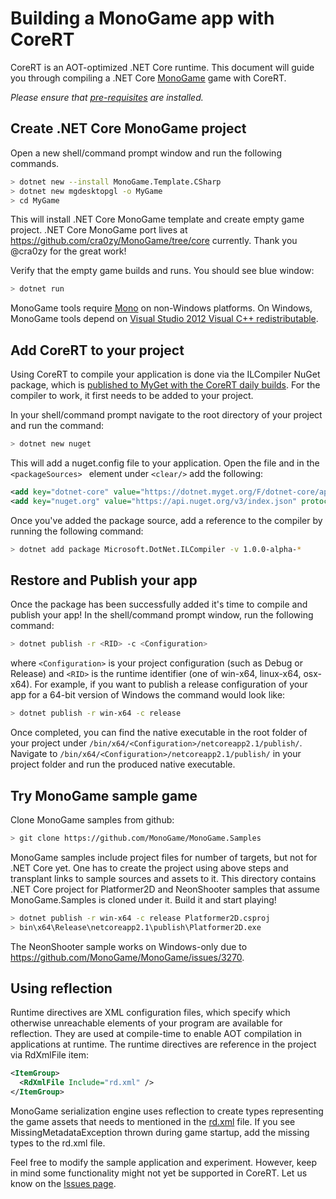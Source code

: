 # Building a MonoGame app with CoreRT

CoreRT is an AOT-optimized .NET Core runtime. This document will guide you through compiling a .NET Core [MonoGame](http://www.monogame.net) game with CoreRT.

_Please ensure that [pre-requisites](../prerequisites.md) are installed._

## Create .NET Core MonoGame project
Open a new shell/command prompt window and run the following commands.
```bash
> dotnet new --install MonoGame.Template.CSharp
> dotnet new mgdesktopgl -o MyGame
> cd MyGame
```

This will install .NET Core MonoGame template and create empty game project. .NET Core MonoGame port lives at https://github.com/cra0zy/MonoGame/tree/core currently. Thank you @cra0zy for the great work! 

Verify that the empty game builds and runs. You should see blue window:

```bash
> dotnet run
```

MonoGame tools require [Mono](http://www.mono-project.com/download/) on non-Windows platforms. On Windows, MonoGame tools depend on [Visual Studio 2012 Visual C++ redistributable](https://www.microsoft.com/en-us/download/details.aspx?id=30679).

## Add CoreRT to your project
Using CoreRT to compile your application is done via the ILCompiler NuGet package, which is [published to MyGet with the CoreRT daily builds](https://dotnet.myget.org/feed/dotnet-core/package/nuget/Microsoft.DotNet.ILCompiler).
For the compiler to work, it first needs to be added to your project.

In your shell/command prompt navigate to the root directory of your project and run the command:

```bash
> dotnet new nuget 
```

This will add a nuget.config file to your application. Open the file and in the ``<packageSources> `` element under ``<clear/>`` add the following:

```xml
<add key="dotnet-core" value="https://dotnet.myget.org/F/dotnet-core/api/v3/index.json" />
<add key="nuget.org" value="https://api.nuget.org/v3/index.json" protocolVersion="3" />
```

Once you've added the package source, add a reference to the compiler by running the following command:

```bash
> dotnet add package Microsoft.DotNet.ILCompiler -v 1.0.0-alpha-* 
```

## Restore and Publish your app

Once the package has been successfully added it's time to compile and publish your app! In the shell/command prompt window, run the following command:

```bash
> dotnet publish -r <RID> -c <Configuration>
```

where `<Configuration>` is your project configuration (such as Debug or Release) and `<RID>` is the runtime identifier (one of win-x64, linux-x64, osx-x64). For example, if you want to publish a release configuration of your app for a 64-bit version of Windows the command would look like:

```bash 
> dotnet publish -r win-x64 -c release
```

Once completed, you can find the native executable in the root folder of your project under `/bin/x64/<Configuration>/netcoreapp2.1/publish/`. Navigate to `/bin/x64/<Configuration>/netcoreapp2.1/publish/` in your project folder and run the produced native executable.

## Try MonoGame sample game

Clone MonoGame samples from github:

```bash
> git clone https://github.com/MonoGame/MonoGame.Samples
```

MonoGame samples include project files for number of targets, but not for .NET Core yet. One has to create the project using above steps and transplant links to sample sources and assets to it. This directory contains .NET Core project for Platformer2D and NeonShooter samples that assume MonoGame.Samples is cloned under it. Build it and start playing!

```bash
> dotnet publish -r win-x64 -c release Platformer2D.csproj
> bin\x64\Release\netcoreapp2.1\publish\Platformer2D.exe
```

The NeonShooter sample works on Windows-only due to https://github.com/MonoGame/MonoGame/issues/3270.

## Using reflection 
Runtime directives are XML configuration files, which specify which otherwise unreachable elements of your program are available for reflection. They are used at compile-time to enable AOT compilation in applications at runtime. The runtime directives are reference in the project via RdXmlFile item:

```xml
<ItemGroup>
  <RdXmlFile Include="rd.xml" />
</ItemGroup>
```

MonoGame serialization engine uses reflection to create types representing the game assets that needs to mentioned in the [rd.xml](rd.xml) file. If you see MissingMetadataException thrown during game startup, add the missing types to the rd.xml file.

Feel free to modify the sample application and experiment. However, keep in mind some functionality might not yet be supported in CoreRT. Let us know on the [Issues page](https://github.com/dotnet/corert/issues/).

